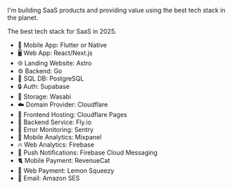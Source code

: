 I'm building SaaS products and providing value using the best tech stack in the planet.

The best tech stack for SaaS in 2025.

- 📱 Mobile App: Flutter or Native
- 🖥️ Web App: React/Next.js
- 🌐 Landing Website: Astro
- ⚙️ Backend: Go
- 💾 SQL DB: PostgreSQL
- 🔒 Auth: Supabase
- 🌱 Storage: Wasabi
- ☁️ Domain Provider: Cloudflare
- 📃 Frontend Hosting: Cloudflare Pages
- 🎈 Backend Service: Fly.io
- 🐞 Error Monitoring: Sentry
- 📶 Mobile Analytics: Mixpanel
- 🔥 Web Analytics: Firebase
- 🔔 Push Notifications: Firebase Cloud Messaging
- 🐈 Mobile Payment: RevenueCat
- 🍋 Web Payment: Lemon Squeezy
- 📧 Email: Amazon SES

<!--
**arvicxyz/arvicxyz** is a ✨ _special_ ✨ repository because its `README.md` (this file) appears on your GitHub profile.

Here are some ideas to get you started:

- 🔭 I’m currently working on ...
- 🌱 I’m currently learning ...
- 👯 I’m looking to collaborate on ...
- 🤔 I’m looking for help with ...
- 💬 Ask me about ...
- 📫 How to reach me: ...
- 😄 Pronouns: ...
- ⚡ Fun fact: ...
-->
